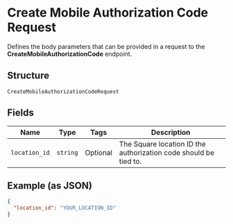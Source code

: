 
# Create Mobile Authorization Code Request

Defines the body parameters that can be provided in a request to the
__CreateMobileAuthorizationCode__ endpoint.

## Structure

`CreateMobileAuthorizationCodeRequest`

## Fields

| Name | Type | Tags | Description |
|  --- | --- | --- | --- |
| `location_id` | `string` | Optional | The Square location ID the authorization code should be tied to. |

## Example (as JSON)

```json
{
  "location_id": "YOUR_LOCATION_ID"
}
```

